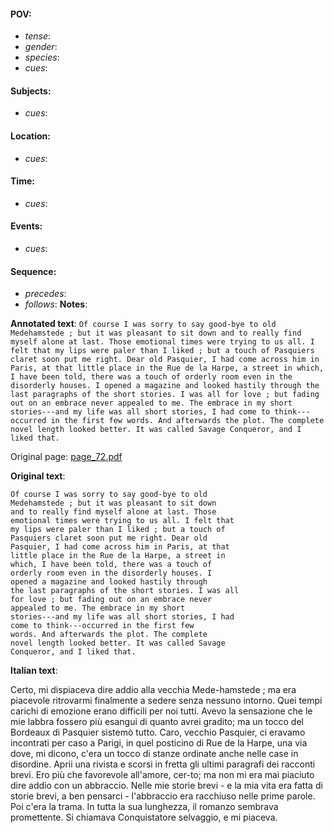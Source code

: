 #### POV: 
  - *tense*:
  - *gender*:
  - *species*:
  - *cues*:
#### Subjects:
  - *cues*:
#### Location:
  - *cues*:
#### Time:
  - *cues*:
#### Events:
  - *cues*:
#### Sequence:
  - *precedes*: 
  - *follows*:
**Notes**:


**Annotated text**:
`Of course I was sorry to say good-bye to old Medehamstede ; but it was pleasant to sit down and to really find myself alone at last. Those emotional times were trying to us all. I felt that my lips were paler than I liked ; but a touch of Pasquiers claret soon put me right. Dear old Pasquier, I had come across him in Paris, at that little place in the Rue de la Harpe, a street in which, I have been told, there was a touch of orderly room even in the disorderly houses. I opened a magazine and looked hastily through the last paragraphs of the short stories. I was all for love ; but fading out on an embrace never appealed to me. The embrace in my short stories---and my life was all short stories, I had come to think---occurred in the first few words. And afterwards the plot. The complete novel length looked better. It was called Savage Conqueror, and I liked that.`

Original page:
[page_72.pdf](https://github.com/vigji/cainjb/blob/main/source_material/pages/page_72.pdf)

**Original text**:
```
Of course I was sorry to say good-bye to old 
Medehamstede ; but it was pleasant to sit down 
and to really find myself alone at last. Those 
emotional times were trying to us all. I felt that 
my lips were paler than I liked ; but a touch of 
Pasquiers claret soon put me right. Dear old 
Pasquier, I had come across him in Paris, at that 
little place in the Rue de la Harpe, a street in 
which, I have been told, there was a touch of 
orderly room even in the disorderly houses. I 
opened a magazine and looked hastily through 
the last paragraphs of the short stories. I was all 
for love ; but fading out on an embrace never 
appealed to me. The embrace in my short 
stories---and my life was all short stories, I had 
come to think---occurred in the first few 
words. And afterwards the plot. The complete 
novel length looked better. It was called Savage 
Conqueror, and I liked that. 
```


**Italian text**:

Certo, mi dispiaceva dire addio alla vecchia Mede-hamstede ; ma era piacevole ritrovarmi finalmente a sedere senza nessuno intorno. Quei tempi carichi di emozione erano difficili per noi tutti. Avevo la sensazione che le mie labbra fossero più esangui di quanto avrei gradito; ma un tocco del Bordeaux di Pasquier sistemò tutto. Caro, vecchio Pasquier, ci eravamo incontrati per caso a Parigi, in quel posticino di Rue de la Harpe, una via dove, mi dicono, c'era un tocco di stanze ordinate anche nelle case in disordine. Aprii una rivista e scorsi in fretta gli ultimi paragrafi dei racconti brevi. Ero più che favorevole all'amore, cer-to; ma non mi era mai piaciuto dire addio con un abbraccio. Nelle mie storie brevi - e la mia vita era fatta di storie brevi, a ben pensarci - l'abbraccio era racchiuso nelle prime parole. Poi c'era la trama. In tutta la sua lunghezza, il romanzo sembrava promettente.
Si chiamava Conquistatore selvaggio, e mi piaceva.

